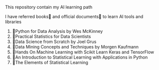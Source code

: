This repository contain my AI learning path

I have referred books📖 and official documents📃 to learn AI tools and libraries


1. 📕Python for Data Analysis by Wes McKinney
2. 📘Practical Statistics for Data Scientists
3. 📗Data Science from Scratch by Joel Grus
4. 📕Data Mining Concepts and Techniques by Morgen Kaufmann
5. 📘Hands On Machine Learning with Scikit Learn Keras and TensorFlow
6. 📙An Introduction to Statistical Learning with Applications in Python
7. 📗The Elements of Statistical Learning

